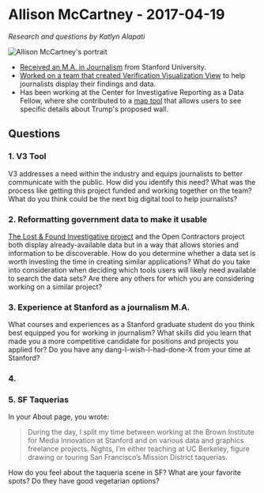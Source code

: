 # Allison McCartney - 2017-04-19

*Research and questions by Katlyn Alapati*

![Allison McCartney's portrait](http://brown.columbia.edu/uploads/800008/1445451916120/allison-mccartney-223x300[1]-114-53x45x104x121_gray.jpg)

- [Received an M.A. in Journalism](http://amccartney.github.io/resume/) from Stanford University.
- [Worked on a team that created Verification Visualization View](http://www.niemanlab.org/2016/04/here-are-6-cool-projects-that-came-out-of-this-weeks-sndmakes-conference-in-san-francisco/) to help journalists display their findings and data.
- Has been working at the Center for Investigative Reporting as a Data Fellow, where she contributed to a [map tool](http://apps.revealnews.org/border-wall/) that allows users to see specific details about Trump's proposed wall.

## Questions

### 1. V3 Tool

V3 addresses a need within the industry and equips journalists to better communicate with the public. How did you identify this need? What was the process like getting this project funded and working together on the team? What do you think could be the next big digital tool to help journalists?

### 2. Reformatting government data to make it usable

[The Lost & Found Investigative project](https://lostandfound.revealnews.org/) and the Open Contractors project both display already-available data but in a way that allows stories and information to be discoverable. How do you determine whether a data set is worth investing the time in creating similar applications? What do you take into consideration when deciding which tools users will likely need available to search the data sets? Are there any others for which you are considering working on a similar project?

### 3. Experience at Stanford as a journalism M.A.

What courses and experiences as a Stanford graduate student do you think best equipped you for working in journalism? What skills did you learn that made you a more competitive candidate for positions and projects you applied for? Do you have any dang-I-wish-I-had-done-X from your time at Stanford?

### 4. 


### 5. SF Taquerias

In your About page, you wrote:
> During the day, I split my time between working at the Brown Institute for Media Innovation at Stanford and on various data and graphics freelance projects. Nights, I’m either teaching at UC Berkeley, figure drawing or touring San Francisco’s Mission District taquerias.

How do you feel about the taqueria scene in SF? What are your favorite spots? Do they have good vegetarian options?
